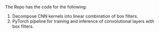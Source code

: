 The Repo has the code for the following:
1) Decompose CNN kernels into linear combination of box filters.
2) PyTorch pipeline for training and inference of convolutional layers with box filters. 
